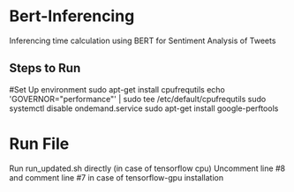 # Bert-Inferencing
Inferencing time calculation using BERT for Sentiment Analysis of Tweets
## Steps to Run
#Set Up environment
sudo apt-get install cpufrequtils 
echo 'GOVERNOR="performance"' | sudo tee /etc/default/cpufrequtils 
sudo systemctl disable ondemand.service 
sudo apt-get install google-perftools 
# Run File
Run run_updated.sh directly (in case of tensorflow cpu)
Uncomment line #8 and comment line #7 in case of tensorflow-gpu installation
